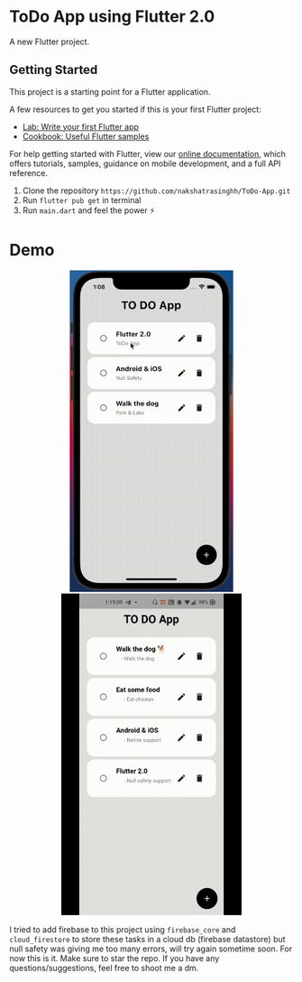 # ToDo App using Flutter 2.0

A new Flutter project.

## Getting Started

This project is a starting point for a Flutter application.

A few resources to get you started if this is your first Flutter project:

- [Lab: Write your first Flutter app](https://flutter.dev/docs/get-started/codelab)
- [Cookbook: Useful Flutter samples](https://flutter.dev/docs/cookbook)

For help getting started with Flutter, view our
[online documentation](https://flutter.dev/docs), which offers tutorials,
samples, guidance on mobile development, and a full API reference.

1. Clone the repository `https://github.com/nakshatrasinghh/ToDo-App.git`
2. Run `flutter pub get` in terminal
3. Run `main.dart` and feel the power ⚡️

# Demo

<p align="center">
<img title="UI/UX iOS" src="assets/readme/todo-iOS.gif" width="290" height="570"><img title="UI/UX Android" src="assets/readme/todo-android.gif" width="320" height="570">
</p>

I tried to add firebase to this project using `firebase_core` and `cloud_firestore` to store these tasks in a cloud db (firebase datastore) but null safety was giving me too many errors, will try again sometime soon. For now this is it. Make sure to star the repo. If you have any questions/suggestions, feel free to shoot me a dm. 
